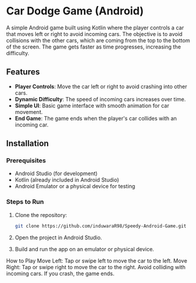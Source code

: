 # Car Dodge Game (Android)

A simple Android game built using Kotlin where the player controls a car that moves left or right to avoid incoming cars. The objective is to avoid collisions with the other cars, which are coming from the top to the bottom of the screen. The game gets faster as time progresses, increasing the difficulty.

## Features
- **Player Controls**: Move the car left or right to avoid crashing into other cars.
- **Dynamic Difficulty**: The speed of incoming cars increases over time.
- **Simple UI**: Basic game interface with smooth animation for car movement.
- **End Game**: The game ends when the player's car collides with an incoming car.

## Installation

### Prerequisites
- Android Studio (for development)
- Kotlin (already included in Android Studio)
- Android Emulator or a physical device for testing

### Steps to Run
1. Clone the repository:
   ```bash
   git clone https://github.com/induwaraR98/Speedy-Android-Game.git
2. Open the project in Android Studio.
  
3. Build and run the app on an emulator or physical device.

How to Play
Move Left: Tap or swipe left to move the car to the left.
Move Right: Tap or swipe right to move the car to the right.
Avoid colliding with incoming cars. If you crash, the game ends.
